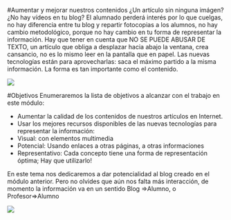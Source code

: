 #Aumentar y mejorar nuestros contenidos
¿Un artículo sin ninguna imágen? ¿No hay vídeos en tu blog? El alumnado perderá interés por lo que cuelgas, no hay diferencia entre tu blog y repartir fotocopias a los alumnos, no hay cambio metodológico, porque no hay cambio en tu forma de representar la información.
Hay que tener en cuenta que NO SE PUEDE ABUSAR DE TEXTO, un artículo que obliga a desplazar hacia abajo la ventana, crea cansancio, no es lo mismo leer en la pantalla que en papel.
Las nuevas tecnologías están para aprovecharlas: saca el máximo partido a la misma información. La forma es tan importante como el contenido.

![](https://catedu.gitbooks.io/aprendizaje-colaborativo-con-blog/content/img/innovacion.gif)


#Objetivos
Enumeraremos la lista de objetivos a alcanzar con el trabajo en este módulo:

- Aumentar la calidad de los contenidos de nuestros artículos en Internet.
- Usar los mejores recursos disponibles de las nuevas tecnologías para representar la información:
 - Visual: con elementos multimedia
 - Potencial: Usando enlaces a otras páginas, a otras informaciones
 - Representativo: Cada concepto tiene una forma de representación óptima; Hay que utilizarlo!
 
 En este tema nos dedicaremos a dar potencialidad al blog creado en el módulo anterior.
Pero no olvides que aún nos falta más interacción, de momento la información va en un sentido Blog =>Alumno, o Profesor=>Alumno

![](https://catedu.gitbooks.io/aprendizaje-colaborativo-con-blog/content/img/cabeza1.gif)
